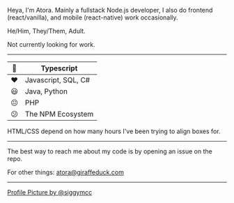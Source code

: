 Heya, I'm Atora. Mainly a fullstack Node.js developer, I also do frontend (react/vanilla), and mobile (react-native) work occasionally.

He/Him, They/Them, Adult.

Not currently looking for work.

---

|💙| Typescript |
| - | - |
|❤️| Javascript, SQL, C# |
|😃| Java, Python |
|😐| PHP |
|😕| The NPM Ecosystem |

HTML/CSS depend on how many hours I've been trying to align boxes for.

---

The best way to reach me about my code is by opening an issue on the repo.

For other things: atora@giraffeduck.com

---

[Profile Picture by @siggymcc](https://twitter.com/siggymcc/status/1428758737712336898)

